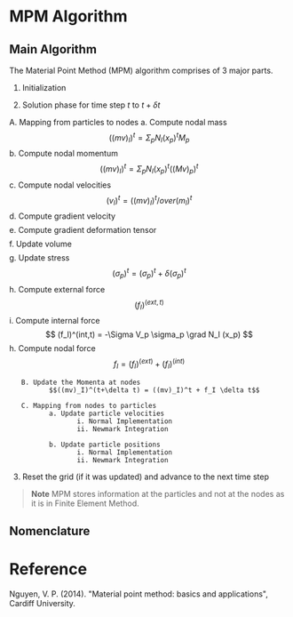 # MPM Algorithm

## Main Algorithm

The Material Point Method (MPM) algorithm comprises of 3 major parts.

1. Initialization

2. Solution phase for time step $t$ to $t + \delta t$

A. Mapping from particles to nodes
       a. Compute nodal mass 
                     $$ ((mv)_I)^t = \Sigma_p N_I(x_p)^t M_p $$
              b. Compute nodal momentum
                     $$ ((mv)_I)^t = \Sigma_p N_I(x_p)^t ((Mv)_p)^t $$
              c. Compute nodal velocities
                     $$ (v_I)^t = ((mv)_I)^t /over (m_I)^t   $$
              d. Compute gradient velocity
                     $$   $$
              e. Compute gradient deformation tensor
                     $$   $$
              f. Update volume
                     $$   $$
              g. Update stress
                     $$ (\sigma_p)^t = (\sigma_p)^t + \delta (\sigma_p)^t   $$
              h. Compute external force
                     $$ (f_I)^(ext,t)  $$
              i. Compute internal force
                     $$ (f_I)^(int,t) = -\Sigma V_p \sigma_p \grad N_I (x_p) $$
              h. Compute nodal force
                     $$ f_I = (f_I)^(ext) + (f_I)^(int)  $$

       B. Update the Momenta at nodes
              $$((mv)_I)^(t+\delta t) = ((mv)_I)^t + f_I \delta t$$

       C. Mapping from nodes to particles
              a. Update particle velocities
                     i. Normal Implementation
                     ii. Newmark Integration

              b. Update particle positions
                     i. Normal Implementation
                     ii. Newmark Integration

3. Reset the grid (if it was updated) and advance to the next time step

> **Note** MPM stores information at the particles and not at the nodes as it is in Finite Element Method.

## Nomenclature



# Reference

Nguyen, V. P. (2014). "Material point method: basics and applications", Cardiff University.
